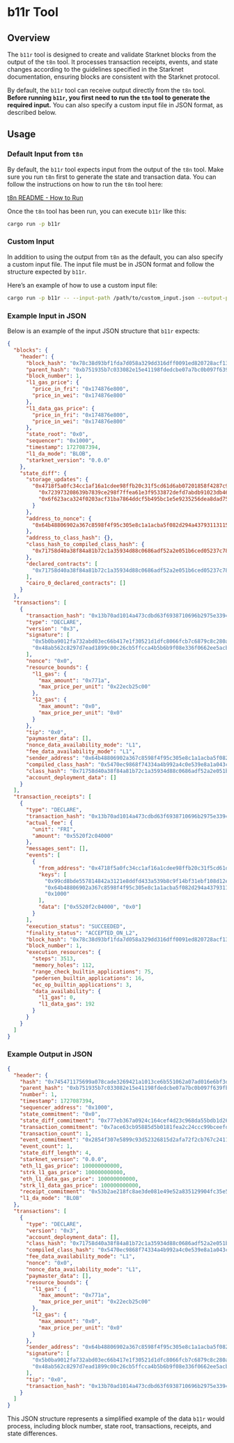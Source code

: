# b11r Tool

## Overview

The `b11r` tool is designed to create and validate Starknet blocks from the output of the `t8n` tool.
It processes transaction receipts, events, and state changes according to the guidelines specified in
the Starknet documentation, ensuring blocks are consistent with the Starknet protocol.

By default, the `b11r` tool can receive output directly from the `t8n` tool. **Before running `b11r`,
you first need to run the `t8n` tool to generate the required input.** You can also specify a custom input
file in JSON format, as described below.

## Usage

### Default Input from `t8n`

By default, the `b11r` tool expects input from the output of the `t8n` tool. Make sure you run `t8n`
first to generate the state and transaction data. You can follow the instructions on how to run the `t8n` tool here:

[t8n README - How to Run](../t8n/README.md)

Once the `t8n` tool has been run, you can execute `b11r` like this:

```bash
cargo run -p b11r
```

### Custom Input

In addition to using the output from `t8n` as the default, you can also specify a custom input file.
The input file must be in JSON format and follow the structure expected by `b11r`.

Here’s an example of how to use a custom input file:

```bash
cargo run -p b11r -- --input-path /path/to/custom_input.json --output-path /path/to/output.json
```

### Example Input in JSON

Below is an example of the input JSON structure that `b11r` expects:

```json
{
  "blocks": {
    "header": {
      "block_hash": "0x78c38d93bf1fda7d058a329dd316dff0091ed820728acf13999e16d80b84d5d",
      "parent_hash": "0xb751935b7c033082e15e41198fdedcbe07a7bc0b097f639fbfd8b239d6b56f",
      "block_number": 1,
      "l1_gas_price": {
        "price_in_fri": "0x174876e800",
        "price_in_wei": "0x174876e800"
      },
      "l1_data_gas_price": {
        "price_in_fri": "0x174876e800",
        "price_in_wei": "0x174876e800"
      },
      "state_root": "0x0",
      "sequencer": "0x1000",
      "timestamp": 1727087394,
      "l1_da_mode": "BLOB",
      "starknet_version": "0.0.0"
    },
    "state_diff": {
      "storage_updates": {
        "0x4718f5a0fc34cc1af16a1cdee98ffb20c31f5cd61d6ab07201858f4287c938d": {
          "0x723973208639b7839ce298f7ffea61e3f9533872defd7abdb91023db4658812": "0x5520f2c04000",
          "0x6f623aca324f0203acf31ba7864ddcf5b495bc1e5e9235256dea8dad753327": "0x87a2300ecdd33000825021335a100"
        }
      },
      "address_to_nonce": {
        "0x64b48806902a367c8598f4f95c305e8c1a1acba5f082d294a43793113115691": "0x1"
      },
      "address_to_class_hash": {},
      "class_hash_to_compiled_class_hash": {
        "0x71758d40a38f84a81b72c1a35934d88c0686adf52a2e051b6ced05237c7820c": "0x5470ec9868f74334a4b992a4c0e539e8a1a043c95d7c4be4850f904837af2d2"
      },
      "declared_contracts": [
        "0x71758d40a38f84a81b72c1a35934d88c0686adf52a2e051b6ced05237c7820c"
      ],
      "cairo_0_declared_contracts": []
    }
  },
  "transactions": [
    {
      "transaction_hash": "0x13b70ad1014a473cdbd63f6938710696b2975e33949e66f007fb59cb0046a1",
      "type": "DECLARE",
      "version": "0x3",
      "signature": [
        "0x5b0ba9012fa732abd03ec66b417e1f30521d1dfc8066fcb7c6879c8c280a1cf",
        "0x48ab562c8297d7ead1899c00c26cb5ffcca4b5b6b9f08e336f0662ee5acb302"
      ],
      "nonce": "0x0",
      "resource_bounds": {
        "l1_gas": {
          "max_amount": "0x771a",
          "max_price_per_unit": "0x22ecb25c00"
        },
        "l2_gas": {
          "max_amount": "0x0",
          "max_price_per_unit": "0x0"
        }
      },
      "tip": "0x0",
      "paymaster_data": [],
      "nonce_data_availability_mode": "L1",
      "fee_data_availability_mode": "L1",
      "sender_address": "0x64b48806902a367c8598f4f95c305e8c1a1acba5f082d294a43793113115691",
      "compiled_class_hash": "0x5470ec9868f74334a4b992a4c0e539e8a1a043c95d7c4be4850f904837af2d2",
      "class_hash": "0x71758d40a38f84a81b72c1a35934d88c0686adf52a2e051b6ced05237c7820c",
      "account_deployment_data": []
    }
  ],
  "transaction_receipts": [
    {
      "type": "DECLARE",
      "transaction_hash": "0x13b70ad1014a473cdbd63f6938710696b2975e33949e66f007fb59cb0046a1",
      "actual_fee": {
        "unit": "FRI",
        "amount": "0x5520f2c04000"
      },
      "messages_sent": [],
      "events": [
        {
          "from_address": "0x4718f5a0fc34cc1af16a1cdee98ffb20c31f5cd61d6ab07201858f4287c938d",
          "keys": [
            "0x99cd8bde557814842a3121e8ddfd433a539b8c9f14bf31ebf108d12e6196e9",
            "0x64b48806902a367c8598f4f95c305e8c1a1acba5f082d294a43793113115691",
            "0x1000"
          ],
          "data": ["0x5520f2c04000", "0x0"]
        }
      ],
      "execution_status": "SUCCEEDED",
      "finality_status": "ACCEPTED_ON_L2",
      "block_hash": "0x78c38d93bf1fda7d058a329dd316dff0091ed820728acf13999e16d80b84d5d",
      "block_number": 1,
      "execution_resources": {
        "steps": 3513,
        "memory_holes": 112,
        "range_check_builtin_applications": 75,
        "pedersen_builtin_applications": 16,
        "ec_op_builtin_applications": 3,
        "data_availability": {
          "l1_gas": 0,
          "l1_data_gas": 192
        }
      }
    }
  ]
}
```

### Example Output in JSON

```json
{
  "header": {
    "hash": "0x745471175699a078cade3269421a1013ce6b551062a07ad016e6bf3dcda33e7",
    "parent_hash": "0xb751935b7c033082e15e41198fdedcbe07a7bc0b097f639fbfd8b239d6b56f",
    "number": 1,
    "timestamp": 1727087394,
    "sequencer_address": "0x1000",
    "state_commitment": "0x0",
    "state_diff_commitment": "0x777eb367a0924c164cef4d23c968da55bdb1d2608e36557b9510b2fb26f1f76",
    "transaction_commitment": "0x7ace63cb95885d5b0181fea2c24ccc99bceefde17b0e5f085f7fb6036e21954",
    "transaction_count": 1,
    "event_commitment": "0x2854f307e5899c93d52326815d2afa72f2cb767c241165b8dd098ae1967b2ad",
    "event_count": 1,
    "state_diff_length": 4,
    "starknet_version": "0.0.0",
    "eth_l1_gas_price": 100000000000,
    "strk_l1_gas_price": 100000000000,
    "eth_l1_data_gas_price": 100000000000,
    "strk_l1_data_gas_price": 100000000000,
    "receipt_commitment": "0x53b2ae218fc8ae3de081e49e52a835129904fc35e5572021c6199c39593e34f",
    "l1_da_mode": "BLOB"
  },
  "transactions": [
    {
      "type": "DECLARE",
      "version": "0x3",
      "account_deployment_data": [],
      "class_hash": "0x71758d40a38f84a81b72c1a35934d88c0686adf52a2e051b6ced05237c7820c",
      "compiled_class_hash": "0x5470ec9868f74334a4b992a4c0e539e8a1a043c95d7c4be4850f904837af2d2",
      "fee_data_availability_mode": "L1",
      "nonce": "0x0",
      "nonce_data_availability_mode": "L1",
      "paymaster_data": [],
      "resource_bounds": {
        "l1_gas": {
          "max_amount": "0x771a",
          "max_price_per_unit": "0x22ecb25c00"
        },
        "l2_gas": {
          "max_amount": "0x0",
          "max_price_per_unit": "0x0"
        }
      },
      "sender_address": "0x64b48806902a367c8598f4f95c305e8c1a1acba5f082d294a43793113115691",
      "signature": [
        "0x5b0ba9012fa732abd03ec66b417e1f30521d1dfc8066fcb7c6879c8c280a1cf",
        "0x48ab562c8297d7ead1899c00c26cb5ffcca4b5b6b9f08e336f0662ee5acb302"
      ],
      "tip": "0x0",
      "transaction_hash": "0x13b70ad1014a473cdbd63f6938710696b2975e33949e66f007fb59cb0046a1"
    }
  ]
}
```

This JSON structure represents a simplified example of the data `b11r` would process, including block number, state root, transactions, receipts, and state differences.
